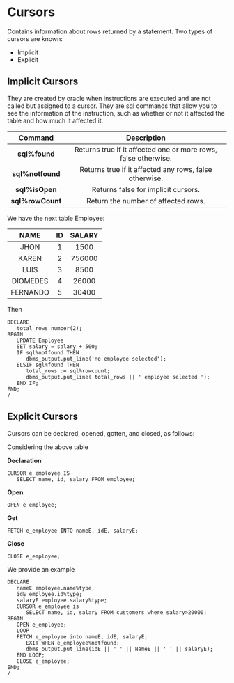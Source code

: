 # **Cursors**
Contains information about rows returned by a statement. Two types of cursors are known:
  - Implicit
  - Explicit

##  **Implicit Cursors**

They are created by oracle when instructions are executed and are not called but assigned to a cursor. They are sql commands that allow you to see the information of the instruction, such as whether or not it affected the table and how much it affected it.

|Command|Description|
| :-----: | :----:|
|**sql%found**|Returns true if it affected one or more rows, false otherwise.|
|**sql%notfound**|Returns true if it affected any rows, false otherwise.|
|**sql%isOpen**|Returns false for implicit cursors.|
|**sql%rowCount**|Return the number of affected rows.|

We have the next table Employee:

|NAME|ID|SALARY|
| :-----: | :----: | :----:|
|JHON| 1 | 1500|
|KAREN | 2 | 756000|
|LUIS | 3 | 8500|
|DIOMEDES | 4 | 26000|
|FERNANDO | 5 | 30400|

Then

```
DECLARE  
   total_rows number(2); 
BEGIN 
   UPDATE Employee 
   SET salary = salary + 500; 
   IF sql%notfound THEN 
      dbms_output.put_line('no employee selected'); 
   ELSIF sql%found THEN 
      total_rows := sql%rowcount;
      dbms_output.put_line( total_rows || ' employee selected '); 
   END IF;  
END; 
/    
```
## **Explicit Cursors**
Cursors can be declared, opened, gotten, and closed, as follows:

Considering the above table

**Declaration**
```
CURSOR e_employee IS 
   SELECT name, id, salary FROM employee; 
```

**Open**
```
OPEN e_employee; 
```

**Get**
```
FETCH e_employee INTO nameE, idE, salaryE; 
```


**Close**
```
CLOSE e_employee;
```

We provide an example

```
DECLARE 
   nameE employee.name%type; 
   idE employee.id%type; 
   salaryE employee.salary%type; 
   CURSOR e_employee is 
      SELECT name, id, salary FROM customers where salary>20000; 
BEGIN 
   OPEN e_employee; 
   LOOP 
   FETCH e_employee into nameE, idE, salaryE; 
      EXIT WHEN e_employee%notfound; 
      dbms_output.put_line(idE || ' ' || NameE || ' ' || salaryE); 
   END LOOP; 
   CLOSE e_employee; 
END; 
/
```

